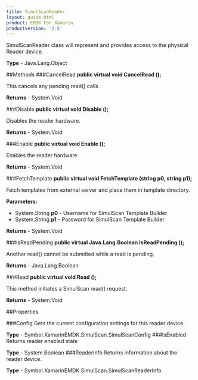 ```yaml
---
title: SimulScanReader
layout: guide.html 
product: EMDK For Xamarin 
productversion: '2.5' 
---
```

SimulScanReader class will represent and provides access to the physical Reader device.

**Type** - Java.Lang.Object

##Methods
###CancelRead
**public virtual void CancelRead ();**

This cancels any pending read() calls


**Returns** - System.Void

###Disable
**public virtual void Disable ();**

Disables the reader hardware.


**Returns** - System.Void

###Enable
**public virtual void Enable ();**

Enables the reader hardware.


**Returns** - System.Void

###FetchTemplate
**public virtual void FetchTemplate (string p0, string p1);**

Fetch templates from external server and place them in template directory.

**Parameters:** 

* System.String **p0** - Username for SimulScan Template Builder
* System.String **p1** - Password for SimulScan Template Builder

**Returns** - System.Void

###IsReadPending
**public virtual Java.Lang.Boolean IsReadPending ();**

Another read() cannot be submitted while a read is pending.


**Returns** - Java.Lang.Boolean

###Read
**public virtual void Read ();**

This method initiates a SimulScan read() request.


**Returns** - System.Void

##Properties

###Config
Gets the current configuration settings for this reader device.

**Type** - Symbol.XamarinEMDK.SimulScan.SimulScanConfig
###IsEnabled
Returns reader enabled state


**Type** - System.Boolean
###ReaderInfo
Returns information about the reader device.

**Type** - Symbol.XamarinEMDK.SimulScan.SimulScanReaderInfo


